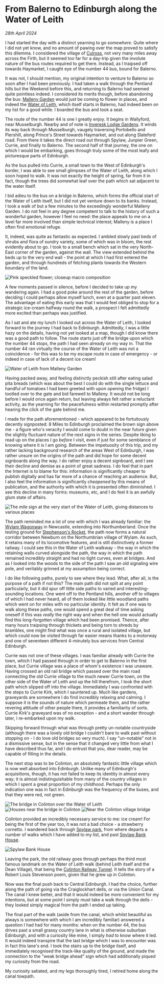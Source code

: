 # From Balerno to Edinburgh along the Water of Leith
*28th April 2024*

I had started the day with a distinct yearning to go *somewhere*. Quite where I did not yet know, and no amount of pawing over the map proved to satisfy this dilemma. I considered the village of [Culross](https://www.nts.org.uk/visit/places/culross), not very many miles away across the Firth, but it seemed too far for a day-trip given the involute nature of the bus routes required to get there. Instead, as I traipsed off towards Haymarket, I caught eye of the number 44 bus, bound for Balerno.

It was not, I should mention, my original intention to venture to Balerno so soon after I had been previously. I had taken a walk through the Pentland hills but the Weekend before this, and returning to Balerno had seemed quite pointless indeed. I considered its merits though, before abandoning the bus: [Malleny Garden](https://www.nts.org.uk/visit/places/malleny-garden) would just be coming to flower in places, and indeed the [Water of Leith](https://www.waterofleith.org.uk/), which itself starts in Balerno, had indeed been on my list for a good while. I boarded the bus and took a seat.

The route of the number 44 is one I greatly enjoy. It begins in Wallyford, near Musselburgh. Nearby and of note is [Inveresk Lodge Gardens](https://www.nts.org.uk/visit/places/inveresk-lodge-garden). It winds its way back through Musselburgh, vaugely traversing Portobello and Piershill, along Prince's Street towards Haymarket, and out along Slateford road. From there it takes the direct road out through Spylaw, Junpier Green, Currie, and finally to Balerno. The second half of that journey, the one on which I would be embarking, goes through truly some of the most leafy and picturesque parts of Edinburgh.

As the bus pulled into Currie, a small town to the West of Edinburgh's border, I was able to see small glimpses of the Water of Leith, along which I soon hoped to walk. It was not exactly the height of spring, far from it in fact, though the trees did somewhat leaf over the path which sat adjacent to the water itself. 

I bid adieu to the bus on a bridge in Balerno, which forms the official start of the Water of Leith itself, but I did not yet venture down to its banks. Instead, I took a walk of but a few minutes to the exceedingly wonderful Malleny Garden. I do not feel in any degree competent to talk to the history of such a wonderful garden, however I feel no need: the place appeals to me on a level far more involved than simple technical interest; Malleny is a place I often find emotional refuge.

It, indeed, was quite as fantastic as expected. I ambled slowly past beds of shrubs and flora of sundry variety, some of which was in bloom, the rest evidently about to go. I took to a small bench which sat in the very North-East corner of the garden, against the wall. The view extended behind the beds up to the very end wall - the point at which I had first entered the garden, and through hundreds of fetching plants towards the Western boundary of the land. 

![Pink speckled flower; closeup macro composition](../photos/malleny_garden_pink_speckled_flower.jpeg)

A few moments passed in silence, before I decided to take up my wandering again. I had a good poke around the rest of the garden, before deciding I could perhaps allow myself lunch, even at a quarter past eleven. The advantage of eating this early was that I would feel obliged to stop for a strategic ice-cream halfway round the walk, a prospect I felt admittedly more excited than perhaps was justified.

As I sat and ate my lunch I looked out across the Water of Leith, I looked forward to the journey I had back to Edinburgh. Admittedly, I was a little hazy on the details, having not yet looked at a map, though I did know there was a good path to follow. The route starts just off the bridge upon which the number 44 stops, the path I had seen already on my way in. That the number 44 ran virtually the course of the Water of Leith was not a coincidence - for this was to be my escape route in case of emergency - or indeed in case of lack of a decent ice cream!

![Water of Leith from Malleny Garden](../photos/malleny_garden_water_of_leith.jpeg)

Having packed away, and feeling distinctly peckish still after eating salad pita breads (which was about the best I could do with the single lettuce and handful of tomatoes I had been greeted with upon opening the fridge) I tootled over to the gate and bid farewell to Malleny. It would not be long before I would once again return, but leaving always felt rather a reluctant activity, as the yearning for the peacefulness within restarted promptly after hearing the click of the gate behind me.

I made for the path aforementioned - which appeared to be fortuitously decently signposted: 8 Miles to Edinburgh proclaimed the brown sign above me - a figure who's veracity I would come to doubt in the near future given the slightly fluctuant nature of the next signs in the series. Despite liking to read up on the places I go *before* I visit, even if just for some semblance of knowing where it is I am going. Between the impetuosity of this trip, and my rather lacking background research of the areas West of Edinburgh, I was rather unsure on the origins of the path and did hope for some decent signboards along the way. I do rather enjoy a decent signboard, and I see their decline and demise as a point of great sadness. I do feel that in part the Internet is to blame for this: information is significantly cheaper to publish digitally and has far more of a chance of reaching an audience. But, I also feel the information is significantly *cheapened* by this means of publication, and the authority with which it is presented often diminished. I see this decline in many forms: museums, etc, and I do feel it is an awfully glum state of affairs.

![The mile sign at the very start of the Water of Leith, giving distances to various places](../photos/mile_sign_water_of_leith_start.jpeg)

The path reminded me a lot of one with which I was already familiar: the [Wylam Wagonway](https://twsitelines.info/SMR/1032) in Newcastle, extending into Northumberland. Once the testing ground for [Stephenson's Rocket](https://www.britannica.com/topic/Rocket-locomotive), the path now forms a natural corridor between Newburn on the Northumbrian village of Wylam. As such, it retains many of its locomotive features, and is still distinctively a former railway. I could see this in the Water of Leith walkway - the way in which the retaining walls curved alongside the path, the way in which the path remained incredibly straight and had no tight curves, even at bridges. And as I looked into the woods to the side of the path I saw an old signaling wire pole, and veritably grinned at my assumption being correct.

I do like following paths, purely to see where they lead. What, after all, is the purpose of a path if not this? The main path did not split at any point particularly, but it did spur off little side paths to varied and interesting-sounding locations. One went off to the Pentland hills, another off to villages of which I had never heard, all of them looked like little woodland paths which went on for miles with no particular identity. It felt as if one was to walk along these paths, one would spend a great deal of time asking oneself if this was *really* the right way and when the hell one would actually find this long-forgotten village which had been promised. Thence, after many hours traipsing through thickets and being torn to shreds by brambles, one might find what was once a rural and isolated village, but which could now be visited through far easier means thanks to a motorway and one of seventeen different 4-minutely bus services from Central Edinburgh.

Currie was not one of these villages. I was familiar already with Currie the town, which I had passed through in order to get to Balerno in the first place, but Currie village was a place of whom's existence I was unaware. Having crossed an old rail bridge which passed over the main road connecting the old Currie village to the much newer Currie town, on the other side of the Water of Leith and up the hill therefrom, I took the short path which slipped off into the village. Immediately I was confronted with the steps to Currie Kirk, which I sauntered up. Much like gardens, graveyards are somewhere I do find incredibly relaxing and calming. I suppose it is the sounds of nature which permeate them, and the rather revering attitude of other people there, it provides a familiarity of sorts. Currie Kirk's graveyard was of no exception - and a short wander through later, I re-embarked upon my walk.

Skipping forward through what was through pretty un-notable countryside (although there was a lovely old bridge I couldn't bare to walk past without stopping on - I do love old bridges so very much). I say "un-notable" not in a dismissive sense, but in the sense that it changed very little from what I have described thus far, and I do entrust that you, dear reader, may be capable of filling in the details.

The next stop was to be Colinton, an absolutely fantastic little village which is now well absorbed into Edinburgh. Unlike many of Edinburgh's acquisitions, though, it has not failed to keep its identity in almost every way; it is almost indistinguishable from many of the country villages in which I spent a great proportion of my childhood. Perhaps the only indication one was in fact in Edinburgh was the frequency of the buses, and that they were red, not green. 

![The bridge in Colinton over the Water of Leith](../photos/colinton_village_bridge.jpeg)
![Houses near the bridge in Colinton](../photos/colinton_village_near_bridge.jpeg)
![Near the Colinton village bridge](../photos/colinton_village_houses.jpeg)

Colinton provided an incredibly necessary service to me: ice cream! For being the first of the year too, it was not a bad choice - a strawberry cornetto. I wandered back through [Spylaw park](https://www.woodlandtrust.org.uk/visiting-woods/woods/spylaw-park/), from where departs a number of walks which I have added to my list, and past [Spylaw Bank House](https://www.spylawbankhouse.com/).

![Spylaw Bank House](../photos/spylaw_house.jpeg)

Leaving the park, the old railway goes through perhaps the third most famous landmark on the Water of Leith walk (behind Leith itself and the Dean Village), that being the [Colinton Railway Tunnel](https://www.colintontunnel.org.uk/). It tells the story of a Robert Louis Stevenson poem, given that he grew up in Colinton.

Now was the final push back to Central Edinburgh. I had the choice, further along the path of going via the Craiglockhart dells, or via the Union Canal. The canal I knew better, and that it would indeed be more convenient for my intentions, but at some point I simply must take a walk through the dells - they looked simply magical from the path I ended up taking.

The final part of the walk (aside from the canal, which whilst beautiful as always is somewhere with which I am incredibly familiar) answered a question I had had for many months: when on the number 44, the bus drives past a small grassy country lane in what is otherwise suburban Edinburgh, and with a curiosity like mine, I simply *had* to know where it led. It would indeed transpire that the last bridge which I was to encounter was in fact this lane's end. I took the stairs up to the bridge itself, and immediately recognised the track-like quality of the ground, and made the connection to the "weak bridge ahead" sign which had additionally piqued my curiosity from the road.

My curiosity satiated, and my legs thoroughly tired, I retired home along the canal towpath. 
